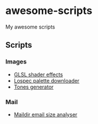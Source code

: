 # awesome-scripts

My awesome scripts

## Scripts

### Images

- [GLSL shader effects](./images/glsl-shader-effects/README.md)
- [Lospec palette downloader](./images/download-lospec-palette/README.md)
- [Tones generator](./images/tones-generator/README.md)

### Mail

- [Maildir email size analyser](./maildir_email_size_analyzer)
